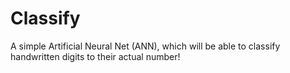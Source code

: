 # Classify
A simple Artificial Neural Net (ANN), which will be able to classify handwritten digits to their actual number!
